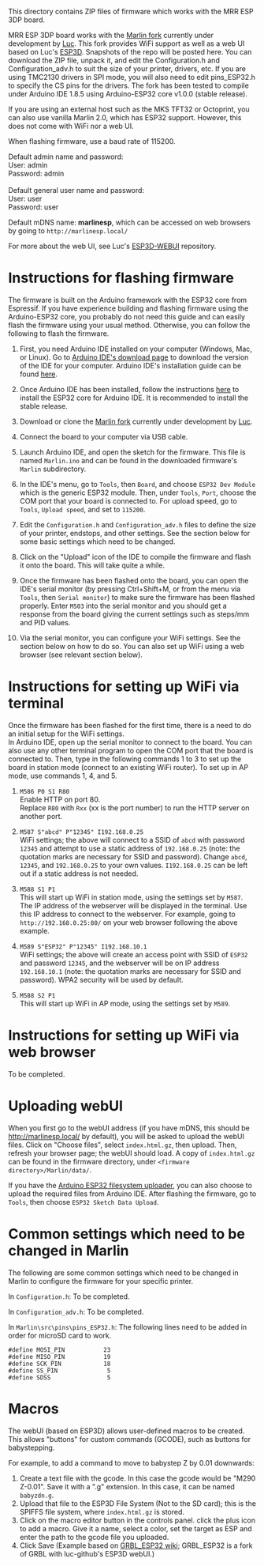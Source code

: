 This directory contains ZIP files of firmware which works with the MRR ESP 3DP board.

MRR ESP 3DP board works with the [Marlin fork](https://github.com/luc-github/Marlin) currently under development by [Luc](https://github.com/luc-github). This fork provides WiFi support as well as a web UI based on Luc's [ESP3D](https://github.com/luc-github/ESP3D). Snapshots of the repo will be posted here. You can download the ZIP file, unpack it, and edit the Configuration.h and Configuration_adv.h to suit the size of your printer, drivers, etc. If you are using TMC2130 drivers in SPI mode, you will also need to edit pins_ESP32.h to specify the CS pins for the drivers. The fork has been tested to compile under Arduino IDE 1.8.5 using Arduino-ESP32 core v1.0.0 (stable release).

If you are using an external host such as the MKS TFT32 or Octoprint, you can also use vanilla Marlin 2.0, which has ESP32 support. However, this does not come with WiFi nor a web UI.

When flashing firmware, use a baud rate of 115200.

Default admin name and password:<br>
User: admin<br>
Password: admin<br>
<br>
Default general user name and password:<br>
User: user<br>
Password: user<br>

Default mDNS name: **marlinesp**, which can be accessed on web browsers by going to `http://marlinesp.local/`

For more about the web UI, see Luc's [ESP3D-WEBUI](https://github.com/luc-github/ESP3D-WEBUI) repository.

# Instructions for flashing firmware

The firmware is built on the Arduino framework with the ESP32 core from Espressif. If you have experience building and flashing firmware using the Arduino-ESP32 core, you probably do not need this guide and can easily flash the firmware using your usual method. Otherwise, you can follow the following to flash the firmware.

1. First, you need Arduino IDE installed on your computer (Windows, Mac, or Linux). Go to [Arduino IDE's download page](https://www.arduino.cc/en/main/software) to download the version of the IDE for your computer. Arduino IDE's installation guide can be found [here](https://www.arduino.cc/en/Guide/HomePage).

2. Once Arduino IDE has been installed, follow the instructions [here](https://github.com/espressif/arduino-esp32/blob/master/docs/arduino-ide/boards_manager.md) to install the ESP32 core for Arduino IDE. It is recommended to install the stable release.

3. Download or clone the [Marlin fork](https://github.com/luc-github/Marlin) currently under development by [Luc](https://github.com/luc-github).

4. Connect the board to your computer via USB cable.

5. Launch Arduino IDE, and open the sketch for the firmware. This file is named `Marlin.ino` and can be found in the downloaded firmware's `Marlin` subdirectory.

6. In the IDE's menu, go to `Tools`, then `Board`, and choose `ESP32 Dev Module` which is the generic ESP32 module. Then, under `Tools`, `Port`, choose the COM port that your board is connected to. For upload speed, go to `Tools`, `Upload speed`, and set to `115200`.

7. Edit the `Configuration.h` and `Configuration_adv.h` files to define the size of your printer, endstops, and other settings. See the section below for some basic settings which need to be changed.

8. Click on the "Upload" icon of the IDE to compile the firmware and flash it onto the board. This will take quite a while.

9. Once the firmware has been flashed onto the board, you can open the IDE's serial monitor (by pressing Ctrl+Shift+M, or from the menu via `Tools`, then `Serial monitor`) to make sure the firmware has been flashed properly. Enter `M503` into the serial monitor and you should get a response from the board giving the current settings such as steps/mm and PID values.

10. Via the serial monitor, you can configure your WiFi settings. See the section below on how to do so. You can also set up WiFi using a web browser (see relevant section below).

# Instructions for setting up WiFi via terminal

Once the firmware has been flashed for the first time, there is a need to do an initial setup for the WiFi settings.<br>
In Arduino IDE, open up the serial monitor to connect to the board. You can also use any other terminal program to open the COM port that the board is connected to. Then, type in the following commands 1 to 3 to set up the board in station mode (connect to an existing WiFi router). To set up in AP mode, use commands 1, 4, and 5.

1. `M586 P0 S1 R80`<br>
Enable HTTP on port 80.<br>
Replace `R80` with `Rxx` (xx is the port number) to run the HTTP server on another port.

2. `M587 S"abcd" P"12345" I192.168.0.25`<br>
WiFi settings; the above will connect to a SSID of `abcd` with password `12345` and attempt to use a static address of `192.168.0.25` (note: the quotation marks are necessary for SSID and password). Change `abcd`, `12345`, and `192.168.0.25` to your own values. `I192.168.0.25` can be left out if a static address is not needed.

3. `M588 S1 P1`<br>
This will start up WiFi in station mode, using the settings set by `M587`. The IP address of the webserver will be displayed in the terminal. Use this IP address to connect to the webserver. For example, going to `http://192.168.0.25:80/` on your web browser following the above example.

4. `M589 S"ESP32" P"12345" I192.168.10.1`<br>
WiFi settings; the above will create an access point with SSID of `ESP32` and password `12345`, and the webserver will be on IP address `192.168.10.1` (note: the quotation marks are necessary for SSID and password). WPA2 security will be used by default.

5. `M588 S2 P1`<br>
This will start up WiFi in AP mode, using the settings set by `M589`.

# Instructions for setting up WiFi via web browser

To be completed.

# Uploading webUI

When you first go to the webUI address (if you have mDNS, this should be http://marlinesp.local/ by default), you will be asked to upload the webUI files. Click on "Choose files", select `index.html.gz`, then upload. Then, refresh your browser page; the webUI should load. A copy of `index.html.gz` can be found in the firmware directory, under `<firmware directory>/Marlin/data/`.<br>

If you have the [Arduino ESP32 filesystem uploader](https://github.com/me-no-dev/arduino-esp32fs-plugin), you can also choose to upload the required files from Arduino IDE. After flashing the firmware, go to `Tools`, then choose `ESP32 Sketch Data Upload`.

# Common settings which need to be changed in Marlin

The following are some common settings which need to be changed in Marlin to configure the firmware for your specific printer.<br>

In `Configuration.h`:
To be completed.<br>

In `Configuration_adv.h`:
To be completed.<br>

In `Marlin\src\pins\pins_ESP32.h`:
The following lines need to be added in order for microSD card to work.<br>
```
#define MOSI_PIN           23
#define MISO_PIN           19
#define SCK_PIN            18
#define SS_PIN              5
#define SDSS                5
```

# Macros

The webUI (based on ESP3D) allows user-defined macros to be created. This allows "buttons" for custom commands (GCODE), such as buttons for babystepping.<br>

For example, to add a command to move to babystep Z by 0.01 downwards:
1. Create a text file with the gcode. In this case the gcode would be "M290 Z-0.01". Save it with a ".g" extension. In this case, it can be named `babyzdn.g`.
2. Upload that file to the ESP3D File System (Not to the SD card); this is the SPIFFS file system, where `index.html.gz` is stored.
3. Click on the macro editor button in the controls panel. click the plus icon to add a macro. Give it a name, select a color, set the target as ESP and enter the path to the gcode file you uploaded.
4. Click Save
(Example based on [GRBL_ESP32 wiki](https://github.com/bdring/Grbl_Esp32/wiki/ESP3D-Web-UI-for-Grbl_ESP32); GRBL_ESP32 is a fork of GRBL with luc-github's ESP3D webUI.)<br>
